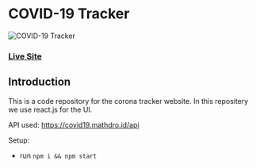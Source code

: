 # COVID-19 Tracker
![COVID-19 Tracker](https://i.ibb.co/X87BqVY/Screenshot-2020-04-13-at-10-14-58.png)

### [Live Site](https://covid19statswebsite.netlify.com/)

## Introduction
This is a code repository for the corona tracker website. 
In this repositery we use react.js for the UI.



API used: https://covid19.mathdro.id/api

Setup:
- run ```npm i && npm start```
